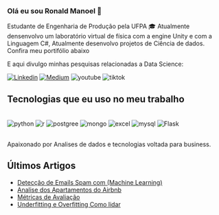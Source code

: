 ### Olá eu sou Ronald Manoel 💎
Estudante de Engenharia de Produção pela UFPA 🎓
Atualmente densenvolvo um laboratório virtual de física com a engine
Unity e com a Linguagem C#, Atualmente desenvolvo projetos de Ciência de 
dados. Confira meu portifólio abaixo


E aqui divulgo minhas pesquisas relacionadas a Data Science:

[![Linkedin](https://img.shields.io/badge/LinkedIn-0077B5?style=for-the-badge&logo=linkedin&logoColor=white/)](https://www.linkedin.com/in/engronaldmanoel/)
[![Medium](https://img.shields.io/badge/Medium-12100E?style=for-the-badge&logo=medium&logoColor=white/)](https://ronalddepaulaengineer.medium.com/)
![youtube](https://img.shields.io/badge/YouTube-FF0000?style=for-the-badge&logo=youtube&logoColor=white/)
![tiktok](https://img.shields.io/badge/TikTok-000000?style=for-the-badge&logo=tiktok&logoColor=white/)

## Tecnologias que eu uso no meu trabalho

<div style="display: inline_block"><br/>
  <img align="center" alt="python" src="https://img.shields.io/badge/Python-3776AB?style=for-the-badge&logo=python&logoColor=white" />
  <img align="center" alt="r" src="https://img.shields.io/badge/R-276DC3?style=for-the-badge&logo=r&logoColor=white" />
  <img align="center" alt="postgree" src="https://img.shields.io/badge/PostgreSQL-316192?style=for-the-badge&logo=postgresql&logoColor=white" />
  <img align="center" alt="mongo" src="https://img.shields.io/badge/MongoDB-4EA94B?style=for-the-badge&logo=mongodb&logoColor=white" />
  <img align="center" alt="excel" src="https://img.shields.io/badge/Microsoft_Excel-217346?style=for-the-badge&logo=microsoft-excel&logoColor=white" />
  <img align="center" alt="mysql" src="https://img.shields.io/badge/MySQL-00000F?style=for-the-badge&logo=mysql&logoColor=white" />
  <img align="center" alt="Flask" src="https://img.shields.io/badge/Flask-000000?style=for-the-badge&logo=flask&logoColor=white" />
</div><br/>

Apaixonado por Analises de dados e tecnologias voltada para business.

## Últimos Artigos
- [Detecção de Emails Spam com (Machine Learning)](https://ronalddepaulaengineer.medium.com/detec%C3%A7%C3%A3o-de-emails-spam-com-machine-learning-865c1f66f736)<br/>
- [Analise dos Apartamentos do Airbnb](https://ronalddepaulaenterprise.medium.com/an%C3%A1lise-dos-apartamentos-do-airbnb-c7d29651f969)<br/>
- [Métricas de Avaliação](https://www.linkedin.com/pulse/m%25C3%25A9tricas-de-avalia%25C3%25A7%25C3%25A3o-machine-learning-ronald-manoel-de-paula/?trackingId=X%2Fr3BoA%2BRXCCUBBvzV2inw%3D%3D)<br/>
- [Underfitting e Overfitting Como lidar](https://www.linkedin.com/pulse/overfitting-e-underfitting-machine-learning-ronald-manoel-de-paula/)<br/>
